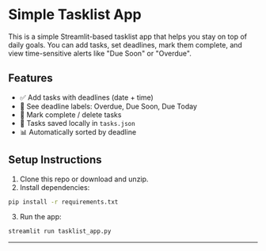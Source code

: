 # Simple Tasklist App

This is a simple Streamlit-based tasklist app that helps you stay on top of daily goals. You can add tasks, set deadlines, mark them complete, and view time-sensitive alerts like "Due Soon" or "Overdue".

## Features
- ✅ Add tasks with deadlines (date + time)
- 📅 See deadline labels: Overdue, Due Soon, Due Today
- 🧹 Mark complete / delete tasks
- 💾 Tasks saved locally in `tasks.json`
- 📊 Automatically sorted by deadline

## Setup Instructions
1. Clone this repo or download and unzip.
2. Install dependencies:

```bash
pip install -r requirements.txt
```

3. Run the app:

```bash
streamlit run tasklist_app.py
```

---
